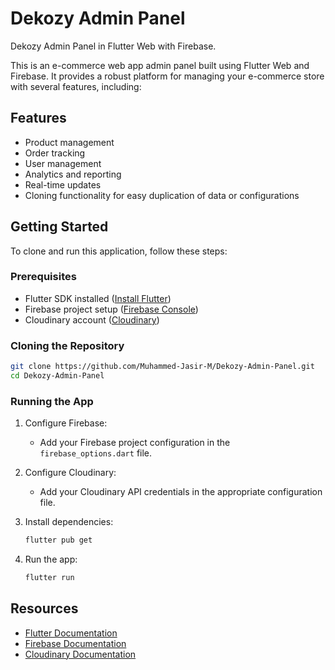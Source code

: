 # Dekozy Admin Panel

Dekozy Admin Panel in Flutter Web with Firebase.

This is an e-commerce web app admin panel built using Flutter Web and Firebase. It provides a robust platform for managing your e-commerce store with several features, including:

## Features

- Product management
- Order tracking
- User management
- Analytics and reporting
- Real-time updates
- Cloning functionality for easy duplication of data or configurations

## Getting Started

To clone and run this application, follow these steps:

### Prerequisites

- Flutter SDK installed ([Install Flutter](https://docs.flutter.dev/get-started/install))
- Firebase project setup ([Firebase Console](https://console.firebase.google.com/))
- Cloudinary account ([Cloudinary](https://cloudinary.com/))

### Cloning the Repository

```bash
git clone https://github.com/Muhammed-Jasir-M/Dekozy-Admin-Panel.git
cd Dekozy-Admin-Panel
```

### Running the App

1. Configure Firebase:

   - Add your Firebase project configuration in the `firebase_options.dart` file.

2. Configure Cloudinary:

   - Add your Cloudinary API credentials in the appropriate configuration file.

3. Install dependencies:

   ```bash
   flutter pub get
   ```

4. Run the app:

   ```bash
   flutter run
   ```

## Resources

- [Flutter Documentation](https://docs.flutter.dev/)
- [Firebase Documentation](https://firebase.google.com/docs)
- [Cloudinary Documentation](https://cloudinary.com/documentation)
